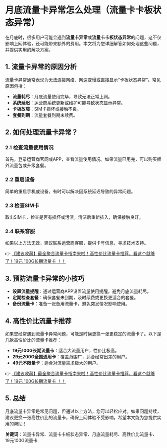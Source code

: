 # 月底流量卡异常怎么处理（流量卡卡板状态异常）

在月底时，很多用户可能会遇到**流量卡异常**或**流量卡卡板状态异常**的问题，这不仅影响上网体验，还可能带来额外的费用。本文将为您详细解答如何处理这些问题，并提供实用的解决方案。

## 1. 流量卡异常的原因分析

流量卡异常通常表现为无法连接网络、网速变慢或直接显示“卡板状态异常”。常见原因包括：

- **流量耗尽**：月底流量使用完毕，导致无法正常上网。
- **系统延迟**：运营商系统更新或维护可能导致状态显示异常。
- **卡板故障**：SIM卡损坏或接触不良。
- **套餐到期**：流量套餐到期未续费。

## 2. 如何处理流量卡异常？

### 2.1 检查流量使用情况
首先，登录运营商官网或APP，查看流量使用情况。如果流量已用完，可以购买额外流量包或升级套餐。

### 2.2 重启设备
简单的重启手机或设备，有时可以解决因系统延迟导致的异常问题。

### 2.3 检查SIM卡
取出SIM卡，检查是否有损坏或污渍。清洁后重新插入，确保接触良好。

### 2.4 联系客服
如果以上方法无效，建议联系运营商客服，提供卡号信息，寻求技术支持。

👉 [【建议收藏】最全聚合流量卡指南来啦！高性价比流量卡推荐，看这个就够了！19元 100G长期流量卡 ！！](https://bit.ly/Liuliangka)

## 3. 预防流量卡异常的小技巧

- **设置流量提醒**：通过运营商APP设置流量使用提醒，避免月底流量耗尽。
- **定期检查套餐**：确保套餐未到期，及时续费或更换更适合的套餐。
- **备份流量卡**：准备一张备用流量卡，避免突发情况影响使用。

## 4. 高性价比流量卡推荐

如果您经常遇到流量卡异常问题，可能是时候更换一张更稳定的流量卡了。以下是几款高性价比的流量卡推荐：

- **19元100G长期流量卡**：适合大流量用户，性价比极高。
- **29元200G全国通用卡**：覆盖范围广，适合经常出差的用户。
- **49元不限量卡**：适合对流量需求极大的用户。

👉 [【建议收藏】最全聚合流量卡指南来啦！高性价比流量卡推荐，看这个就够了！19元 100G长期流量卡 ！！](https://bit.ly/Liuliangka)

## 5. 总结

月底流量卡异常是常见问题，但通过以上方法，您可以轻松应对。如果问题持续，建议更换一张高性价比的流量卡，确保上网体验不受影响。希望本文能为您提供实用的帮助！

**关键词**：流量卡异常、流量卡卡板状态异常、月底流量耗尽、高性价比流量卡、19元100G流量卡